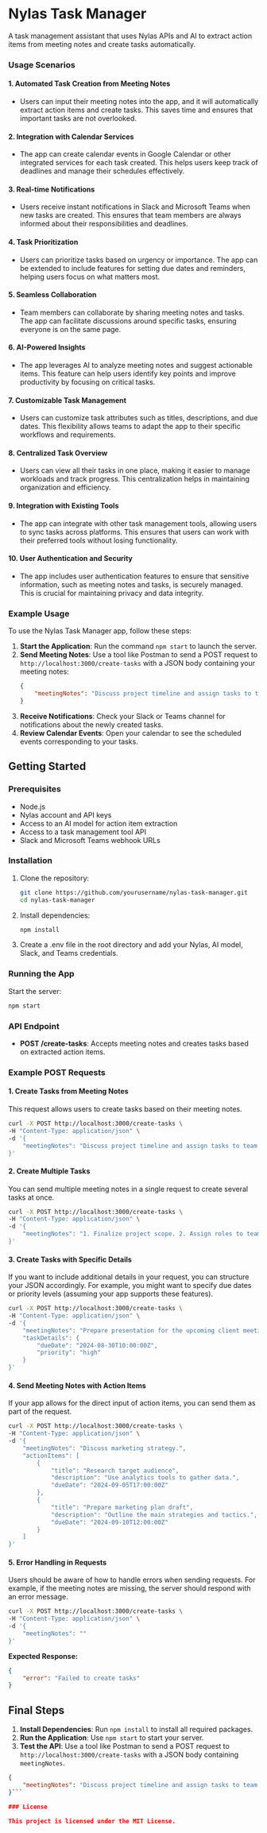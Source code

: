 # Nylas Task Manager

A task management assistant that uses Nylas APIs and AI to extract action items from meeting notes and create tasks automatically.

### Usage Scenarios

#### 1. **Automated Task Creation from Meeting Notes**
   - Users can input their meeting notes into the app, and it will automatically extract action items and create tasks. This saves time and ensures that important tasks are not overlooked.

#### 2. **Integration with Calendar Services**
   - The app can create calendar events in Google Calendar or other integrated services for each task created. This helps users keep track of deadlines and manage their schedules effectively.

#### 3. **Real-time Notifications**
   - Users receive instant notifications in Slack and Microsoft Teams when new tasks are created. This ensures that team members are always informed about their responsibilities and deadlines.

#### 4. **Task Prioritization**
   - Users can prioritize tasks based on urgency or importance. The app can be extended to include features for setting due dates and reminders, helping users focus on what matters most.

#### 5. **Seamless Collaboration**
   - Team members can collaborate by sharing meeting notes and tasks. The app can facilitate discussions around specific tasks, ensuring everyone is on the same page.

#### 6. **AI-Powered Insights**
   - The app leverages AI to analyze meeting notes and suggest actionable items. This feature can help users identify key points and improve productivity by focusing on critical tasks.

#### 7. **Customizable Task Management**
   - Users can customize task attributes such as titles, descriptions, and due dates. This flexibility allows teams to adapt the app to their specific workflows and requirements.

#### 8. **Centralized Task Overview**
   - Users can view all their tasks in one place, making it easier to manage workloads and track progress. This centralization helps in maintaining organization and efficiency.

#### 9. **Integration with Existing Tools**
   - The app can integrate with other task management tools, allowing users to sync tasks across platforms. This ensures that users can work with their preferred tools without losing functionality.

#### 10. **User Authentication and Security**
   - The app includes user authentication features to ensure that sensitive information, such as meeting notes and tasks, is securely managed. This is crucial for maintaining privacy and data integrity.

### Example Usage

To use the Nylas Task Manager app, follow these steps:

1. **Start the Application**: Run the command `npm start` to launch the server.
2. **Send Meeting Notes**: Use a tool like Postman to send a POST request to `http://localhost:3000/create-tasks` with a JSON body containing your meeting notes:
   ```json
   {
       "meetingNotes": "Discuss project timeline and assign tasks to team members."
   }
   ```
3. **Receive Notifications**: Check your Slack or Teams channel for notifications about the newly created tasks.
4. **Review Calendar Events**: Open your calendar to see the scheduled events corresponding to your tasks.

## Getting Started

### Prerequisites

- Node.js
- Nylas account and API keys
- Access to an AI model for action item extraction
- Access to a task management tool API
- Slack and Microsoft Teams webhook URLs

### Installation

1. Clone the repository:
   ```bash
   git clone https://github.com/yourusername/nylas-task-manager.git
   cd nylas-task-manager
   ```

2. Install dependencies:
   ```bash
   npm install
   ```

3. Create a .env file in the root directory and add your Nylas, AI model, Slack, and Teams credentials.

### Running the App

Start the server:
```bash
npm start
```

### API Endpoint

- **POST /create-tasks**: Accepts meeting notes and creates tasks based on extracted action items.

### Example POST Requests

#### 1. **Create Tasks from Meeting Notes**
This request allows users to create tasks based on their meeting notes.

```bash
curl -X POST http://localhost:3000/create-tasks \
-H "Content-Type: application/json" \
-d '{
    "meetingNotes": "Discuss project timeline and assign tasks to team members."
}'
```

#### 2. **Create Multiple Tasks**
You can send multiple meeting notes in a single request to create several tasks at once.

```bash
curl -X POST http://localhost:3000/create-tasks \
-H "Content-Type: application/json" \
-d '{
    "meetingNotes": "1. Finalize project scope. 2. Assign roles to team members. 3. Set deadlines for deliverables."
}'
```

#### 3. **Create Tasks with Specific Details**
If you want to include additional details in your request, you can structure your JSON accordingly. For example, you might want to specify due dates or priority levels (assuming your app supports these features).

```bash
curl -X POST http://localhost:3000/create-tasks \
-H "Content-Type: application/json" \
-d '{
    "meetingNotes": "Prepare presentation for the upcoming client meeting.",
    "taskDetails": {
        "dueDate": "2024-08-30T10:00:00Z",
        "priority": "high"
    }
}'
```

#### 4. **Send Meeting Notes with Action Items**
If your app allows for the direct input of action items, you can send them as part of the request.

```bash
curl -X POST http://localhost:3000/create-tasks \
-H "Content-Type: application/json" \
-d '{
    "meetingNotes": "Discuss marketing strategy.",
    "actionItems": [
        {
            "title": "Research target audience",
            "description": "Use analytics tools to gather data.",
            "dueDate": "2024-09-05T17:00:00Z"
        },
        {
            "title": "Prepare marketing plan draft",
            "description": "Outline the main strategies and tactics.",
            "dueDate": "2024-09-10T12:00:00Z"
        }
    ]
}'
```

#### 5. **Error Handling in Requests**
Users should be aware of how to handle errors when sending requests. For example, if the meeting notes are missing, the server should respond with an error message.

```bash
curl -X POST http://localhost:3000/create-tasks \
-H "Content-Type: application/json" \
-d '{
    "meetingNotes": ""
}'
```
**Expected Response:**
```json
{
    "error": "Failed to create tasks"
}
```

## Final Steps

1. **Install Dependencies**: Run `npm install` to install all required packages.
2. **Run the Application**: Use `npm start` to start your server.
3. **Test the API**: Use a tool like Postman to send a POST request to `http://localhost:3000/create-tasks` with a JSON body containing `meetingNotes`.

```json
{
    "meetingNotes": "Discuss project timeline and assign tasks to team members."
}```

### License

This project is licensed under the MIT License.
